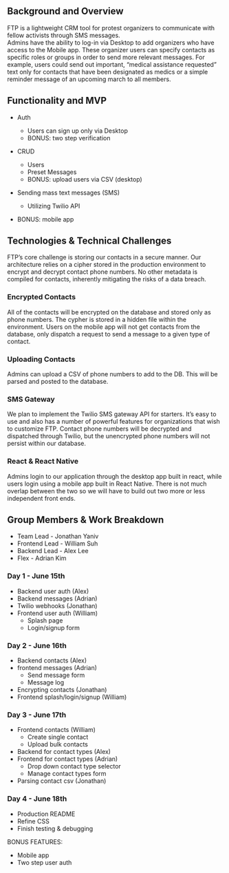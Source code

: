 ## Background and Overview  
FTP is a lightweight CRM tool for protest organizers to communicate with fellow activists through SMS messages.  
Admins have the ability to log-in via Desktop to add organizers who have access to the Mobile app. These organizer users can specify contacts as specific roles or groups in order to send more relevant messages. For example, users could send out important, “medical assistance requested” text only for contacts that have been designated as medics or a simple reminder message of an upcoming march to all members.  

## Functionality and MVP  
* Auth  
  * Users can sign up only via Desktop
  * BONUS: two step verification

* CRUD
  * Users
  * Preset Messages
  * BONUS: upload users via CSV (desktop)

* Sending mass text messages (SMS)
  * Utilizing Twilio API

* BONUS: mobile app

## Technologies & Technical Challenges  
FTP’s core challenge is storing our contacts in a secure manner. Our architecture relies on a cipher stored in the production environment to encrypt and decrypt contact phone numbers. No other metadata is compiled for contacts, inherently mitigating the risks of a data breach.  
### Encrypted Contacts  
All of the contacts will be encrypted on the database and stored only as phone numbers. The cypher is stored in a hidden file within the environment. Users on the mobile app will not get contacts from the database, only dispatch a request to send a message to a given type of contact.  
### Uploading Contacts  
Admins can upload a CSV of phone numbers to add to the DB. This will be parsed and posted to the database.
### SMS Gateway  
We plan to implement the Twilio SMS gateway API for starters. It’s easy to use and also has a number of powerful features for organizations that wish to customize FTP. Contact phone numbers will be decrypted and dispatched through Twilio, but the unencrypted phone numbers will not persist within our database.
### React & React Native  
Admins login to our application through the desktop app built in react, while users login using a mobile app built in React Native. There is not much overlap between the two so we will have to build out two more or less independent front ends.

## Group Members & Work Breakdown
* Team Lead - Jonathan Yaniv
* Frontend Lead - William Suh
* Backend Lead - Alex Lee
* Flex - Adrian Kim
### Day 1 - June 15th
* Backend user auth (Alex)
* Backend messages (Adrian)
* Twilio webhooks (Jonathan)
* Frontend user auth (William)
  * Splash page
  * Login/signup form
### Day 2 - June 16th
* Backend contacts (Alex)
* frontend messages (Adrian)
  * Send message form
  * Message log
* Encrypting contacts (Jonathan)
* Frontend splash/login/signup (William)
### Day 3 - June 17th
* Frontend contacts (William)
  * Create single contact
  * Upload bulk contacts
* Backend for contact types (Alex)
* Frontend for contact types (Adrian)
  * Drop down contact type selector
  * Manage contact types form
* Parsing contact csv (Jonathan)
### Day 4 - June 18th
* Production README
* Refine CSS
* Finish testing & debugging

BONUS FEATURES:
* Mobile app
* Two step user auth

